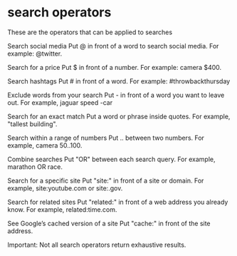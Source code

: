 # search operators

These are the operators that can be applied to searches

Search social media
Put @ in front of a word to search social media. For example: @twitter.

Search for a price
Put $ in front of a number. For example: camera $400.

Search hashtags
Put # in front of a word. For example: #throwbackthursday

Exclude words from your search
Put - in front of a word you want to leave out. For example, jaguar speed -car

Search for an exact match
Put a word or phrase inside quotes. For example, "tallest building".

Search within a range of numbers
Put .. between two numbers. For example, camera $50..$100.

Combine searches
Put "OR" between each search query. For example, marathon OR race.

Search for a specific site
Put "site:" in front of a site or domain. For example, site:youtube.com or site:.gov.

Search for related sites
Put "related:" in front of a web address you already know. For example, related:time.com.

See Google’s cached version of a site
Put "cache:" in front of the site address.

Important: Not all search operators return exhaustive results.
